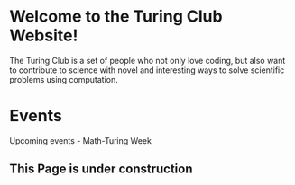 # Welcome to the Turing Club Website!

The Turing Club is a set of people who not only love coding, but also want to contribute to science with novel and interesting ways to solve scientific problems using computation.

# Events

Upcoming events -
Math-Turing Week

## This Page is under construction
